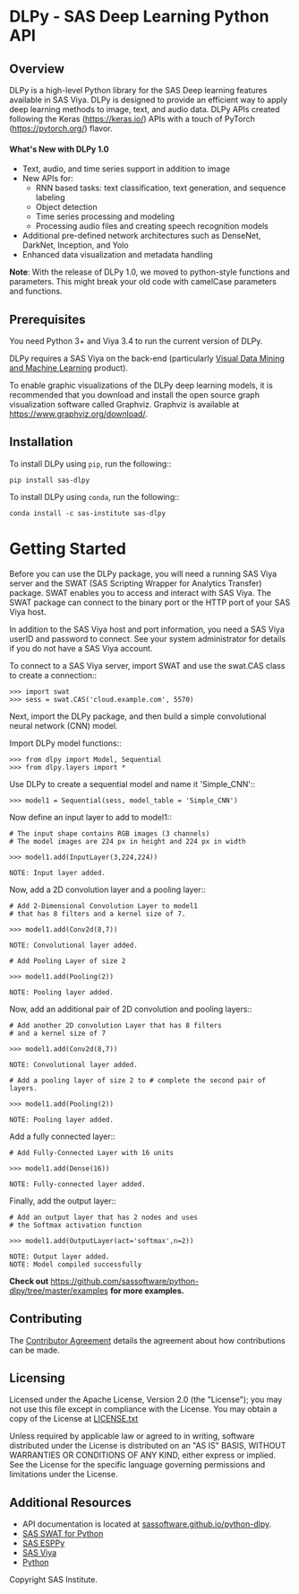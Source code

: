 # DLPy - SAS Deep Learning Python API
## Overview
DLPy is a high-level Python library for the SAS Deep learning features available in SAS Viya.
DLPy is designed to provide an efficient way to apply deep learning methods to image, text, and audio data.
DLPy APIs created following the Keras (https://keras.io/) APIs with a touch of PyTorch (https://pytorch.org/) flavor.

#### What's New with DLPy 1.0
- Text, audio, and time series support in addition to image
- New APIs for:
  - RNN based tasks: text classification, text generation, and sequence labeling
  - Object detection
  - Time series processing and modeling
  - Processing audio files and creating speech recognition models
- Additional pre-defined network architectures such as DenseNet, DarkNet, Inception, and Yolo
- Enhanced data visualization and metadata handling

**Note**: With the release of DLPy 1.0, we moved to python-style functions and parameters. This might break your old code with camelCase parameters and functions.

## Prerequisites
You need Python 3+ and Viya 3.4 to run the current version of DLPy. 

DLPy requires a SAS Viya on the back-end (particularly [Visual Data Mining and Machine Learning](https://www.sas.com/en_us/software/visual-data-mining-machine-learning.html) 
product).

To enable graphic visualizations of the DLPy deep learning models, it is recommended that you download and install the open source graph visualization software called Graphviz. Graphviz is available at https://www.graphviz.org/download/.

## Installation 
To install DLPy using ``pip``, run the following::

    pip install sas-dlpy

To install DLPy using ``conda``, run the following::

    conda install -c sas-institute sas-dlpy

# Getting Started

Before you can use the DLPy package, you will need a running SAS Viya
server and the SWAT (SAS Scripting Wrapper for Analytics Transfer) package. 
SWAT enables you to access and interact with SAS Viya. The SWAT package
can connect to the binary port or the HTTP port of your SAS Viya host.

In addition to the SAS Viya host and port information, you need a SAS Viya userID
and password to connect. See your system administrator for details 
if you do not have a SAS Viya account.

To connect to a SAS Viya server, import SWAT and use the swat.CAS class to
create a connection::

    >>> import swat
    >>> sess = swat.CAS('cloud.example.com', 5570)

Next, import the DLPy package, and then build a simple convolutional 
neural network (CNN) model.

Import DLPy model functions::

    >>> from dlpy import Model, Sequential
    >>> from dlpy.layers import *

Use DLPy to create a sequential model and name it 'Simple_CNN'::

    >>> model1 = Sequential(sess, model_table = 'Simple_CNN')

Now define an input layer to add to model1::

    # The input shape contains RGB images (3 channels)
    # The model images are 224 px in height and 224 px in width

    >>> model1.add(InputLayer(3,224,224))

    NOTE: Input layer added.

Now, add a 2D convolution layer and a pooling layer::

    # Add 2-Dimensional Convolution Layer to model1
    # that has 8 filters and a kernel size of 7. 

    >>> model1.add(Conv2d(8,7))

    NOTE: Convolutional layer added.

    # Add Pooling Layer of size 2

    >>> model1.add(Pooling(2))

    NOTE: Pooling layer added.
    
Now, add an additional pair of 2D convolution and pooling layers::

    # Add another 2D convolution Layer that has 8 filters
    # and a kernel size of 7 

    >>> model1.add(Conv2d(8,7))

    NOTE: Convolutional layer added.

    # Add a pooling layer of size 2 to # complete the second pair of layers. 
    
    >>> model1.add(Pooling(2))

    NOTE: Pooling layer added.
    
Add a fully connected layer::

    # Add Fully-Connected Layer with 16 units
    
    >>> model1.add(Dense(16))

    NOTE: Fully-connected layer added.
    
Finally, add the output layer::

    # Add an output layer that has 2 nodes and uses
    # the Softmax activation function 
    
    >>> model1.add(OutputLayer(act='softmax',n=2))

    NOTE: Output layer added.
    NOTE: Model compiled successfully 


**Check out** https://github.com/sassoftware/python-dlpy/tree/master/examples **for more examples.**

## Contributing
The [Contributor Agreement](/python-dlpy/ContributorAgreement.txt) details the agreement about how contributions can be made. 
## Licensing
Licensed under the Apache License, Version 2.0 (the "License"); you may not use this file except in compliance with the License.
You may obtain a copy of the License at [LICENSE.txt](/python-dlpy/LICENSE.txt)

Unless required by applicable law or agreed to in writing, software distributed under the License is distributed on an "AS IS" BASIS,
WITHOUT WARRANTIES OR CONDITIONS OF ANY KIND, either express or implied. See the License for the specific language governing permissions and limitations under the License. 

## Additional Resources
- API documentation is located at [sassoftware.github.io/python-dlpy](https://sassoftware.github.io/python-dlpy/).
- [SAS SWAT for Python](http://github.com/sassoftware/python-swat/)
- [SAS ESPPy](https://github.com/sassoftware/python-esppy)
- [SAS Viya](http://www.sas.com/en_us/software/viya.html)
- [Python](http://www.python.org/)


Copyright SAS Institute.

